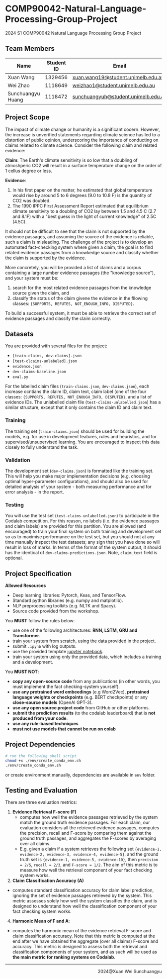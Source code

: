 # COMP90042-Natural-Language-Processing-Group-Project

2024 S1 COMP90042 Natural Language Processing Group Project

## Team Members

| Name              | Student ID | Email                               |
| ----------------- | ---------- | ----------------------------------- |
| Xuan Wang         | 1329456    | xuan.wang19@student.unimelb.edu.au  |
| Wei Zhao          | 1118649    | weizhao1@student.unimelb.edu.au     |
| Sunchuangyu Huang | 1118472    | sunchuangyuh@student.unimelb.edu.au |

## Project Scope

The impact of climate change or humanity is a significant cocern. However, the increase is unverified statements regarding climate science has led to a distortion of public opinion, underscoring the importance of conducting on claims related to climate science. Consider the following claim and related evidence:

**Claim**: The Earth's climate sensitivity is so low that a doubling of atmoshperic CO2 will result in a surface temperature change on the order of 1 cellus degree or less.

**Evidence**:
1. In his first paper on the matter, he estimated that global temperature would rise by around 5 to 6 degrees (9.0 to 10.8 F) is the quantity of CO2 was doubled.
2. The 1990 IPPC First Assessment Report estimated that equilibrium climate sensitivity to a doubling of CO2 lay between 1.5 and 4.5 C (2.7 and 8.1F) with a "best guess in the light of current knowledge" of 2.5C (4.5C).

It should not be difficult to see that the claim is not supported by the evidence passages, and assuming the source of the evidence is reliable, such a claim is misleading. The challenge of the project is to develop an automated fact-checking system where given a claim, the goal is to find related evidence passages from a knowkedge source and classify whether the claim is supported by the evidence.

More concretely, you will be provided a list of claims and a corpus containing a large number evidence passages (the "knowledge source"), and your system must be:
1. search for the most related evidence passages from the knowledge source given the claim, and
2. classify the status of the claim givene the evidence in the fllowing classes: `{SUPPORTS, REFUTES, NOT_ENOUGH_INFO, DISPUTED}`.

To build a successful system, it must be able to retrieve the correct set of evidence passages and classify the claim correctly.

## Datasets

You are provided with several files for the project:
- `[train-claims, dev-claims].json`
- `[test-clcaims-unlabeled].json`
- `evidence.json`
- `dev-claims-baseline.json`
- `eval.py`

For the labelled claim files (`train-claims.json`, `dev-claims.json`), each increase ocntians the claim ID, claim text, claim label (one of the four classes: `{SUPPORTS, REFUTES, NOT_ENOUGH_INFO, DISPUTED}`, and a list of evidence IDs. The unlabelled claim file (`test-claims-unlabelled.json`) has a similar structure, except that it only contains the claim ID and claim text. 

### Training

The training set (`train-claims.json`) should be used for building the models, e.g. for use in development features, rules and heuristics, and for supervised/unsupervised learning. You are encouraged to inspect this data closely to fully understand the task.

### Validation

The development set (`dev-claims.json`) is formatted like the training set. This will help you make major implementation decisions (e.g. choosing optimal hyper-parameter configurations), and should also be used for detailed analysis of your system - both measuring performance and for error analysis - in the report.

### Testing

You will use the test set (`test-claims-unlabelled.json`) to participate in the Codalab competition. For this reason, no labels (i.e. the evidence passages and claim labels) are provided for this partition. You are allowed (and encouraged) to train your final system on both training and development set so as to maximise performance on the test set, but you should not at any time manually inspect the test datasets; any sign that you have done so will result in loss of marks. In terms of the format of the system output, it should has the identical  of `dev-claims-predictions.json`. Note, `claim_text` field is optional.

## Project Specification

**Allowed Resources**
- Deep learning libraries: Pytorch, Keas, and TensorFlow.
- Standard python libraries (e.g. numpy and matplotlib).
- NLP preprocessing toolkits (e.g. NLTK and Spacy).
- Source code provided from the workshop.

You **MUST** follow the rules below:
- use one of the following architectures: **RNN, LSTM, GRU and Transformer**.
- train your system from scratch, using the data provided in the project.
- submit `.ipynb` with log outputs.
- use the provided template [jupyter notebook](https://colab.research.google.com/drive/1CjlVXdEsioH_iGOHUbmrhimTLRXGJIt0?usp=sharing).
- train your system using only the provided data, which includes a training and a development.

You **MUST NOT**:
- **copy any open-source code** from any publications (in other words, you must implement the fact checking-system yourself).
- **use any pretrained word embeedings** (e.g Word2Vec), **pretrained language weights or checkpoints** (e.g. BERT checkpoints) or any **close-source models** (OpenAI GPT-3).
- **use any open source project code** from GitHub or other platforms.
- **submit the prediction results** (to the codalab leaderboard) that is **not produced from your code**.
- **use any rule-based techniques**
- **must not use models that cannot be run on colab**

## Project Dependencies

```bash
# run the following shell script
chmod +x ./env/create_conda_env.sh
./env/create_conda_env.sh
```

or create environment manually, dependencies are available in `env` folder.


## Testing and Evaluation

There are three evaluation metrics:

1. **Evidence Retrieval F-score (F)**
   - computes how well the evidence passages retrieved by the system match the ground truth evidence passages. For each claim, our evaluation considers all the retrieved evidence passages, computes the precision, recall and F-score by comparing them against the ground truth passages, and aggregates the F-scores by averaging over all claims.
   - E.g. given a claim if a system retrieves the following set `{evidence-1, evidence-2, evidence-3, evidence-4, evidence-5}`, and the ground truth set is `{evidence-1, evidence-5, evidence-10}`, then `precision = 2/5`, `recall = 2/3`, and `F-score = 1/2`. The aim of this metric is to measure how well the retrieval component of your fact checking system works.
2. **Claim Classification Accuracy (A)**
  - computes standard classification accuracy for claim label prediction, ignoring the set of evidence passages retrieved by the system. This metric assesses solely how well the system classifies the claim, and is designed to understand how well the classification component of your fact checking system works.
4. **Harmonic Mean of F and A**:
  - computes the harmonic mean of the evidence retrieval F-score and claim classification accuracy. Note that this metric is computed at the end after we have obtained the aggregate (over all claims) F-score and accuracy. This metric is designed to assess both the retrieval and classification components of your system, and as such will be used as **the main metric for ranking systems on Codalab**.

---

<p align=right>2024@Xuan Wei Sunchuangyu</p>
